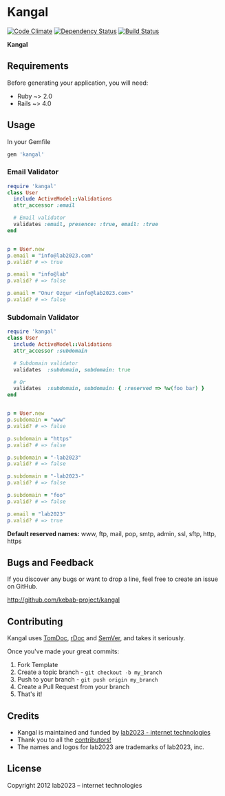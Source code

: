# Kangal

[![Code Climate](https://codeclimate.com/github/kebab-project/kangal.png)](https://codeclimate.com/github/kebab-project/kangal)
[![Dependency Status](https://gemnasium.com/kebab-project/kangal.png)](https://gemnasium.com/kebab-project/kangal)
[![Build Status](https://travis-ci.org/kebab-project/kangal.png?branch=develop)](https://travis-ci.org/kebab-project/kangal)

**Kangal**

## Requirements

Before generating your application, you will need:

* Ruby ~> 2.0
* Rails ~> 4.0

## Usage

In your Gemfile

```ruby
gem 'kangal'
```

### Email Validator
```ruby
require 'kangal'
class User
  include ActiveModel::Validations
  attr_accessor :email

  # Email validator
  validates :email, presence: :true, email: :true
end


p = User.new
p.email = "info@lab2023.com"
p.valid? # => true

p.email = "info@lab"
p.valid? # => false

p.email = "Onur Ozgur <info@lab2023.com>"
p.valid? # => false
```

### Subdomain Validator
```ruby
require 'kangal'
class User
  include ActiveModel::Validations
  attr_accessor :subdomain

  # Subdomain validator
  validates  :subdomain, subdomain: true

  # Or
  validates  :subdomain, subdomain: { :reserved => %w(foo bar) }
end


p = User.new
p.subdomain = "www"
p.valid? # => false

p.subdomain = "https"
p.valid? # => false

p.subdomain = "-lab2023"
p.valid? # => false

p.subdomain = "-lab2023-"
p.valid? # => false

p.subdomain = "foo"
p.valid? # => false

p.email = "lab2023"
p.valid? # => true
```

**Default reserved names:** www, ftp, mail, pop, smtp, admin, ssl, sftp, http, https


## Bugs and  Feedback

If you discover any bugs or want to drop a line, feel free to create an issue on GitHub.

http://github.com/kebab-project/kangal

## Contributing

Kangal uses [TomDoc](http://tomdoc.org/), [rDoc](http://rubydoc.info/gems/kangal) and [SemVer](http://semver.org/), and takes it seriously.

Once you've made your great commits:

1. Fork Template
2. Create a topic branch - `git checkout -b my_branch`
3. Push to your branch - `git push origin my_branch`
4. Create a Pull Request from your branch
5. That's it!

## Credits

- Kangal is maintained and funded by [lab2023 - internet technologies](http://lab2023.com/)
- Thank you to all the [contributors!](https://github.com/kebab-project/kangal/graphs/contributors)
- The names and logos for lab2023 are trademarks of lab2023, inc.

## License

Copyright 2012 lab2023 – internet technologies
